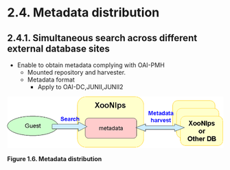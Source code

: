 # 2.4. Metadata distribution

## 2.4.1. Simultaneous search across different external database sites <a id="2-4-1-simultaneous-search-across-different-external-database-sites"></a>

* Enable to obtain metadata complying with OAI-PMH
  * Mounted repository and harvester.
  * Metadata format
    * Apply to OAI-DC,JUNII,JUNII2

![Metadata distribution](../../.gitbook/assets/overview06%20%281%29.png)

**Figure 1.6. Metadata distribution**

